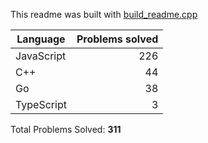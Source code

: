 This readme was built with [build_readme.cpp](build_readme.cpp)

| Language | Problems solved |
| --- | ---: |
| JavaScript | 226 |
| C++ | 44 |
| Go | 38 |
| TypeScript | 3 |


Total Problems Solved: **311**
